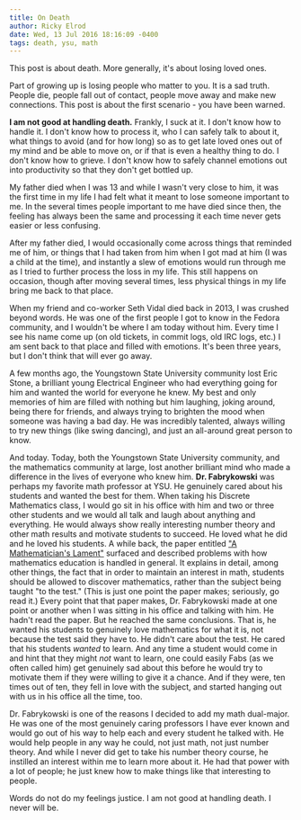 ```yaml
---
title: On Death
author: Ricky Elrod
date: Wed, 13 Jul 2016 18:16:09 -0400
tags: death, ysu, math
---
```


This post is about death. More generally, it's about losing loved ones.

Part of growing up is losing people who matter to you. It is a sad truth. People
die, people fall out of contact, people move away and make new connections. This
post is about the first scenario - you have been warned.

**I am not good at handling death.** Frankly, I suck at it. I don't know how to
handle it. I don't know how to process it, who I can safely talk to about it,
what things to avoid (and for how long) so as to get late loved ones out of my
mind and be able to move on, or if that is even a healthy thing to do. I don't
know how to grieve. I don't know how to safely channel emotions out into
productivity so that they don't get bottled up.

My father died when I was 13 and while I wasn't very close to him, it was the
first time in my life I had felt what it meant to lose someone important to
me. In the several times people important to me have died since then, the
feeling has always been the same and processing it each time never gets easier
or less confusing.

After my father died, I would occasionally come across things that reminded me
of him, or things that I had taken from him when I got mad at him (I was a child
at the time), and instantly a slew of emotions would run through me as I tried
to further process the loss in my life. This still happens on occasion, though
after moving several times, less physical things in my life bring me back to
that place.

When my friend and co-worker Seth Vidal died back in 2013, I was crushed beyond
words. He was one of the first people I got to know in the Fedora community, and
I wouldn't be where I am today without him. Every time I see his name come up
(on old tickets, in commit logs, old IRC logs, etc.) I am sent back to that
place and filled with emotions. It's been three years, but I don't think that
will ever go away.

A few months ago, the Youngstown State University community lost Eric Stone, a
brilliant young Electrical Engineer who had everything going for him and wanted
the world for everyone he knew. My best and only memories of him are filled with
nothing but him laughing, joking around, being there for friends, and always
trying to brighten the mood when someone was having a bad day. He was incredibly
talented, always willing to try new things (like swing dancing), and just an
all-around great person to know.

And today. Today, both the Youngstown State University community, and the
mathematics community at large, lost another brilliant mind who made a
difference in the lives of everyone who knew him. **Dr. Fabrykowski** was
perhaps my favorite math professor at YSU. He genuinely cared about his students
and wanted the best for them. When taking his Discrete Mathematics class, I
would go sit in his office with him and two or three other students and we would
all talk and laugh about anything and everything. He would always show really
interesting number theory and other math results and motivate students to
succeed. He loved what he did and he loved his students. A while back, the paper
entitled
["A Mathematician's Lament"](https://www.maa.org/external_archive/devlin/LockhartsLament.pdf)
surfaced and described problems with how mathematics education is handled in
general. It explains in detail, among other things, the fact that in order to
maintain an interest in math, students should be allowed to discover
mathematics, rather than the subject being taught "to the test." (This is just
one point the paper makes; seriously, go read it.) Every point that that paper
makes, Dr. Fabrykowski made at one point or another when I was sitting in his
office and talking with him. He hadn't read the paper. But he reached the same
conclusions. That is, he wanted his students to genuinely love mathematics for
what it is, not because the test said they have to. He didn't care about the
test. He cared that his students *wanted* to learn. And any time a student would
come in and hint that they might *not* want to learn, one could easily Fabs (as
we often called him) get genuinely sad about this before he would try to
motivate them if they were willing to give it a chance. And if they were, ten
times out of ten, they fell in love with the subject, and started hanging out
with us in his office all the time, too.

Dr. Fabrykowski is one of the reasons I decided to add my math dual-major. He
was one of the most genuinely caring professors I have ever known and would go
out of his way to help each and every student he talked with. He would help
people in any way he could, not just math, not just number theory. And while I
never did get to take his number theory course, he instilled an interest within
me to learn more about it. He had that power with a lot of people; he just knew
how to make things like that interesting to people.

Words do not do my feelings justice. I am not good at handling death. I never
will be.
